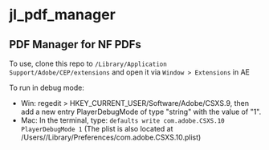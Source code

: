 # jl_pdf_manager

## PDF Manager for NF PDFs

To use, clone this repo to `/Library/Application Support/Adobe/CEP/extensions` and open it via `Window > Extensions` in AE

To run in debug mode:

- Win: regedit > HKEY_CURRENT_USER/Software/Adobe/CSXS.9, then add a new entry PlayerDebugMode of type "string" with the value of "1".
- Mac: In the terminal, type: `defaults write com.adobe.CSXS.10 PlayerDebugMode 1` (The plist is also located at /Users/<username>/Library/Preferences/com.adobe.CSXS.10.plist)
